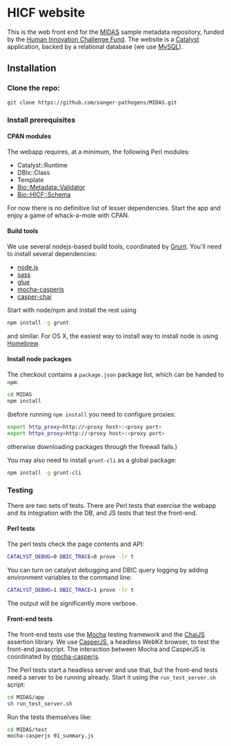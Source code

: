 
# HICF website

This is the web front end for the [MIDAS](https://www.midasuk.org/) sample
metadata repository, funded by the [Human Innovation Challenge
Fund](http://www.wellcome.ac.uk/Funding/Innovations/Awards/Health-Innovation-Challenge-Fund/index.htm).
The website is a [Catalyst](http://www.catalystframework.org) application,
backed by a relational database (we use [MySQL](https://www.mysql.com)).

## Installation

### Clone the repo:

  ```
  git clone https://github.com/sanger-pathogens/MIDAS.git
  ```

### Install prerequisites

#### CPAN modules

The webapp requires, at a minimum, the following Perl modules:

* Catalyst::Runtime
* DBIx::Class
* Template
* [Bio::Metadata::Validator](https://github.com/sanger-pathogens/Bio-Metadata-Validator)
* [Bio::HICF::Schema](https://github.com/sanger-pathogens/Bio-HICF-Schema)

For now there is no definitive list of lesser dependencies. Start the app and
enjoy a game of whack-a-mole with CPAN.

#### Build tools

We use several nodejs-based build tools, coordinated by
[Grunt](http://gruntjs.com). You'll need to install several dependencies:

* [node.js](http://nodejs.org/)
* [sass](http://sass-lang.com/)
* [glue](http://gluecss.com/)
* [mocha-casperjs](https://www.npmjs.com/package/mocha-casperjs)
* [casper-chai](https://github.com/brianmhunt/casper-chai)

Start with node/npm and install the rest using

```bash
npm install -g grunt
```

and similar. For OS X, the easiest way to install way to install node
is using [Homebrew](http://brew.sh/).

#### Install node packages

The checkout contains a `package.json` package list, which can be
handed to `npm`:

```bash
cd MIDAS
npm install
```

(before running `npm install` you need to configure proxies:

```bash
export http_proxy=http://<proxy host>:<proxy port>
export https_proxy=http://<proxy host>:<proxy port>
```

otherwise downloading packages through the firewall fails.)

You may also need to install `grunt-cli` as a global package:

```bash
npm install -g grunt-cli
```

### Testing

There are two sets of tests. There are Perl tests that exercise the webapp
and its integration with the DB, and JS tests that test the front-end.

#### Perl tests

The perl tests check the page contents and API:

```bash
CATALYST_DEBUG=0 DBIC_TRACE=0 prove -lr t
```

You can turn on catalyst debugging and DBIC query logging by adding
environment variables to the command line:

```bash
CATALYST_DEBUG=1 DBIC_TRACE=1 prove -lr t
```

The output will be significantly more verbose.

#### Front-end tests

The front-end tests use the [Mocha](http://mochajs.org/) testing
framework and the [ChaiJS](http://chaijs.com/) assertion library. We use
[CasperJS](http://casperjs.org), a headless WebKit browser, to test the
front-end javascript. The interaction between Mocha and CasperJS is
coordinated by [mocha-casperjs](https://www.npmjs.com/package/mocha-casperjs).

The Perl tests start a headless server and use that, but the front-end
tests need a server to be running already. Start it using the
`run_test_server.sh` script:

```bash
cd MIDAS/app
sh run_test_server.sh
```

Run the tests themselves like:

```bash
cd MIDAS/test
mocha-casperjs 01_summary.js
```

